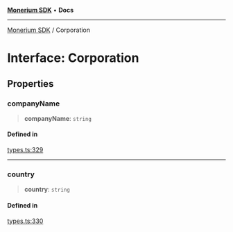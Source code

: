 [**Monerium SDK**](../README.md) • **Docs**

---

[Monerium SDK](../README.md) / Corporation

# Interface: Corporation

## Properties

### companyName

> **companyName**: `string`

#### Defined in

[types.ts:329](https://github.com/monerium/js-monorepo/blob/b10be252d44a0e68c58bc7ef6fab8947911e4a7a/packages/sdk/src/types.ts#L329)

---

### country

> **country**: `string`

#### Defined in

[types.ts:330](https://github.com/monerium/js-monorepo/blob/b10be252d44a0e68c58bc7ef6fab8947911e4a7a/packages/sdk/src/types.ts#L330)
